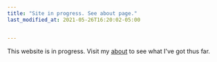 ```yaml
---
title: "Site in progress. See about page."
last_modified_at: 2021-05-26T16:20:02-05:00


---
```


This website is in progress. Visit my [about](https://tbau23.github.io/about) to see what I've got thus far. 